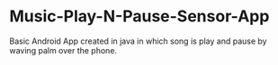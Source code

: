 # Music-Play-N-Pause-Sensor-App

Basic Android App created in java in which song is play and pause by waving palm over the phone. 
